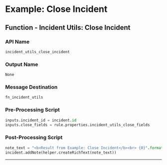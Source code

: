 <!--
    DO NOT MANUALLY EDIT THIS FILE
    THIS FILE IS AUTOMATICALLY GENERATED WITH resilient-circuits codegen
-->

# Example: Close Incident

## Function - Incident Utils: Close Incident

### API Name
`incident_utils_close_incident`

### Output Name
`None`

### Message Destination
`fn_incident_utils`

### Pre-Processing Script
```python
inputs.incident_id = incident.id
inputs.close_fields = rule.properties.incident_utils_close_fields
```

### Post-Processing Script
```python
note_text = "<b>Result from Example: Close Incident</b><br> {0}".format(str(results))
incident.addNote(helper.createRichText(note_text))
```

---

